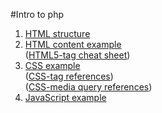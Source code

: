 #Intro to php

1.  [HTML structure](1.html)
2.  [HTML content example](2.html)  
    ([HTML5-tag cheat sheet](http://websitesetup.org/wp-content/uploads/2014/09/html5-cheat-sheet.png))
3.  [CSS example](3.html)  
    ([CSS-tag references](http://www.w3schools.com/cssref/))  
    ([CSS-media query references](https://developer.mozilla.org/en-US/docs/Web/Guide/CSS/Media_queries))  
4.  [JavaScript example](4.html)  
